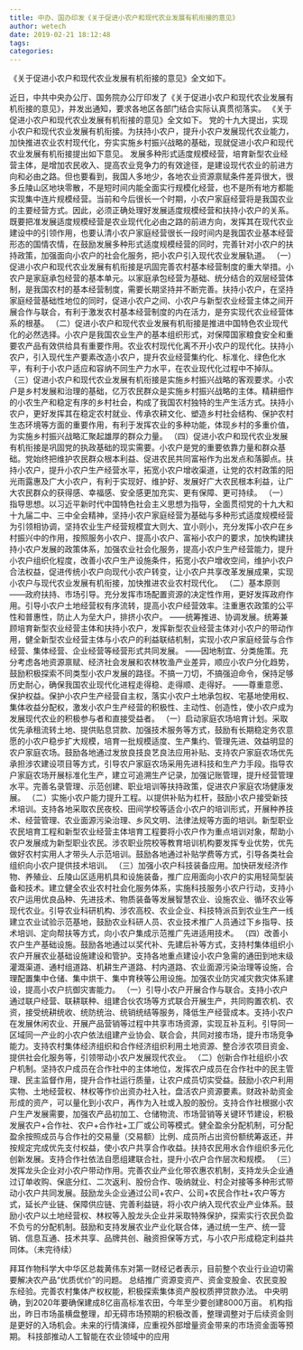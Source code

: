 ```yaml
---
title: 中办、国办印发《关于促进小农户和现代农业发展有机衔接的意见》
author: wetech
date: 2019-02-21 18:12:48
tags: 
categories: 
---
```

《关于促进小农户和现代农业发展有机衔接的意见》全文如下。
<!-- more -->
近日，中共中央办公厅、国务院办公厅印发了《关于促进小农户和现代农业发展有机衔接的意见》，并发出通知，要求各地区各部门结合实际认真贯彻落实。
《关于促进小农户和现代农业发展有机衔接的意见》全文如下。
党的十九大提出，实现小农户和现代农业发展有机衔接。为扶持小农户，提升小农户发展现代农业能力，加快推进农业农村现代化，夯实实施乡村振兴战略的基础，现就促进小农户和现代农业发展有机衔接提出如下意见。
发展多种形式适度规模经营，培育新型农业经营主体，是增加农民收入、提高农业竞争力的有效途径，是建设现代农业的前进方向和必由之路。但也要看到，我国人多地少，各地农业资源禀赋条件差异很大，很多丘陵山区地块零散，不是短时间内能全面实行规模化经营，也不是所有地方都能实现集中连片规模经营。当前和今后很长一个时期，小农户家庭经营将是我国农业的主要经营方式。因此，必须正确处理好发展适度规模经营和扶持小农户的关系。既要把准发展适度规模经营是农业现代化必由之路的前进方向，发挥其在现代农业建设中的引领作用，也要认清小农户家庭经营很长一段时间内是我国农业基本经营形态的国情农情，在鼓励发展多种形式适度规模经营的同时，完善针对小农户的扶持政策，加强面向小农户的社会化服务，把小农户引入现代农业发展轨道。
（一）促进小农户和现代农业发展有机衔接是巩固完善农村基本经营制度的重大举措。小农户是家庭承包经营的基本单元。以家庭承包经营为基础、统分结合的双层经营体制，是我国农村的基本经营制度，需要长期坚持并不断完善。扶持小农户，在坚持家庭经营基础性地位的同时，促进小农户之间、小农户与新型农业经营主体之间开展合作与联合，有利于激发农村基本经营制度的内在活力，是夯实现代农业经营体系的根基。
（二）促进小农户和现代农业发展有机衔接是推进中国特色农业现代化的必然选择。小农户是我国农业生产的基本组织形式，对保障国家粮食安全和重要农产品有效供给具有重要作用。农业农村现代化离不开小农户的现代化。扶持小农户，引入现代生产要素改造小农户，提升农业经营集约化、标准化、绿色化水平，有利于小农户适应和容纳不同生产力水平，在农业现代化过程中不掉队。
（三）促进小农户和现代农业发展有机衔接是实施乡村振兴战略的客观要求。小农户是乡村发展和治理的基础，亿万农民群众是实施乡村振兴战略的主体。精耕细作的小农生产和稳定有序的乡村社会，构成了我国农村独特的生产生活方式。扶持小农户，更好发挥其在稳定农村就业、传承农耕文化、塑造乡村社会结构、保护农村生态环境等方面的重要作用，有利于发挥农业的多种功能，体现乡村的多重价值，为实施乡村振兴战略汇聚起雄厚的群众力量。
（四）促进小农户和现代农业发展有机衔接是巩固党的执政基础的现实需要。小农户是党的重要依靠力量和群众基础。党始终把维护农民群众根本利益、促进农民共同富裕作为出发点和落脚点。扶持小农户，提升小农户生产经营水平，拓宽小农户增收渠道，让党的农村政策的阳光雨露惠及广大小农户，有利于实现好、维护好、发展好广大农民根本利益，让广大农民群众的获得感、幸福感、安全感更加充实、更有保障、更可持续。
（一）指导思想。以习近平新时代中国特色社会主义思想为指导，全面贯彻党的十九大和十九届二中、三中全会精神，坚持小农户家庭经营为基础与多种形式适度规模经营为引领相协调，坚持农业生产经营规模宜大则大、宜小则小，充分发挥小农户在乡村振兴中的作用，按照服务小农户、提高小农户、富裕小农户的要求，加快构建扶持小农户发展的政策体系，加强农业社会化服务，提高小农户生产经营能力，提升小农户组织化程度，改善小农户生产设施条件，拓宽小农户增收空间，维护小农户合法权益，促进传统小农户向现代小农户转变，让小农户共享改革发展成果，实现小农户与现代农业发展有机衔接，加快推进农业农村现代化。
（二）基本原则
——政府扶持、市场引导。充分发挥市场配置资源的决定性作用，更好发挥政府作用。引导小农户土地经营权有序流转，提高小农户经营效率。注重惠农政策的公平性和普惠性，防止人为垒大户，排挤小农户。
——统筹推进、协调发展。统筹兼顾培育新型农业经营主体和扶持小农户，发挥新型农业经营主体对小农户的带动作用，健全新型农业经营主体与小农户的利益联结机制，实现小农户家庭经营与合作经营、集体经营、企业经营等经营形式共同发展。
——因地制宜、分类施策。充分考虑各地资源禀赋、经济社会发展和农林牧渔产业差异，顺应小农户分化趋势，鼓励积极探索不同类型小农户发展的路径。不搞一刀切，不搞强迫命令，保持足够历史耐心，确保我国农业现代化进程走得稳、走得顺、走得好。
——尊重意愿、保护权益。保护小农户生产经营自主权，落实小农户土地承包权、宅基地使用权、集体收益分配权，激发小农户生产经营的积极性、主动性、创造性，使小农户成为发展现代农业的积极参与者和直接受益者。
（一）启动家庭农场培育计划。采取优先承租流转土地、提供贴息贷款、加强技术服务等方式，鼓励有长期稳定务农意愿的小农户稳步扩大规模，培育一批规模适度、生产集约、管理先进、效益明显的农户家庭农场。鼓励各地通过发放良技良艺良法应用补贴、支持农户家庭农场优先承担涉农建设项目等方式，引导农户家庭农场采用先进科技和生产力手段。指导农户家庭农场开展标准化生产，建立可追溯生产记录，加强记账管理，提升经营管理水平。完善名录管理、示范创建、职业培训等扶持政策，促进农户家庭农场健康发展。
（二）实施小农户能力提升工程。以提供补贴为杠杆，鼓励小农户接受新技术培训。支持各地采取农民夜校、田间学校等适合小农户的培训形式，开展种养技术、经营管理、农业面源污染治理、乡风文明、法律法规等方面的培训。新型职业农民培育工程和新型农业经营主体培育工程要将小农户作为重点培训对象，帮助小农户发展成为新型职业农民。涉农职业院校等教育培训机构要发挥专业优势，优先做好农村实用人才带头人示范培训。鼓励各地通过补贴学费等方式，引导各类社会组织向小农户提供技术培训。
（三）加强小农户科技装备应用。加快研发经济作物、养殖业、丘陵山区适用机具和设施装备，推广应用面向小农户的实用轻简型装备和技术。建立健全农业农村社会化服务体系，实施科技服务小农户行动，支持小农户运用优良品种、先进技术、物质装备等发展智慧农业、设施农业、循环农业等现代农业。引导农业科研机构、涉农高校、农业企业、科技特派员到农业生产一线建立农业试验示范基地，鼓励农业科研人员、农业技术推广人员通过下乡指导、技术培训、定向帮扶等方式，向小农户集成示范推广先进适用技术。
（四）改善小农户生产基础设施。鼓励各地通过以奖代补、先建后补等方式，支持村集体组织小农户开展农业基础设施建设和管护。支持各地重点建设小农户急需的通田到地末级灌溉渠道、通村组道路、机耕生产道路、村内道路、农业面源污染治理等设施，合理配置集中仓储、集中烘干、集中育秧等公用设施。加强农业防灾减灾救灾体系建设，提高小农户抗御灾害能力。
（一）引导小农户开展合作与联合。支持小农户通过联户经营、联耕联种、组建合伙农场等方式联合开展生产，共同购置农机、农资，接受统耕统收、统防统治、统销统结等服务，降低生产经营成本。支持小农户在发展休闲农业、开展产品营销等过程中共享市场资源，实现互补互利。引导同一区域同一产业的小农户依法组建产业协会、联合会，共同对接市场，提升市场竞争能力。支持农村集体经济组织和合作经济组织利用土地资源、整合涉农项目资金、提供社会化服务等，引领带动小农户发展现代农业。
（二）创新合作社组织小农户机制。坚持农户成员在合作社中的主体地位，发挥农户成员在合作社中的民主管理、民主监督作用，提升合作社运行质量，让农户成员切实受益。鼓励小农户利用实物、土地经营权、林权等作价出资办社入社，盘活农户资源要素。财政补助资金形成的资产，可以量化到小农户，再作为入社或入股的股份。支持合作社根据小农户生产发展需要，加强农产品初加工、仓储物流、市场营销等关键环节建设，积极发展农户+合作社、农户+合作社+工厂或公司等模式。健全盈余分配机制，可分配盈余按照成员与合作社的交易量（交易额）比例、成员所占出资份额统筹返还，并按规定完成优先支付权益，使小农户共享合作收益。扶持农民用水合作组织多元化创新发展。支持合作社依法自愿组建联合社，提升小农户合作层次和规模。
（三）发挥龙头企业对小农户带动作用。完善农业产业化带农惠农机制，支持龙头企业通过订单收购、保底分红、二次返利、股份合作、吸纳就业、村企对接等多种形式带动小农户共同发展。鼓励龙头企业通过公司+农户、公司+农民合作社+农户等方式，延长产业链、保障供应链、完善利益链，将小农户纳入现代农业产业体系。鼓励小农户以土地经营权、林权等入股龙头企业并采取特殊保护，探索实行农民负盈不负亏的分配机制。鼓励和支持发展农业产业化联合体，通过统一生产、统一营销、信息互通、技术共享、品牌共创、融资担保等方式，与小农户形成稳定利益共同体。（未完待续）
 
 
拜耳作物科学大中华区总裁黄伟东对第一财经记者表示，目前整个农业行业迫切需要解决农产品“优质优价”的问题。
总结推广资源变资产、资金变股金、农民变股东经验。完善农村集体产权权能，积极探索集体资产股权质押贷款办法。
中央明确，到2020年要确保建成8亿亩高标准农田，今年至少要创建8000万亩。
机构指出，昨日市场虽横盘整理，却无碍市场预期的积极改善，整理调整对于后续资金则是更好的入场机会。未来的行情演绎，应重视外部增量资金带来的市场资金面等预期。
科技部推动人工智能在农业领域中的应用
